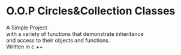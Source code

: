 # O.O.P Circles&Collection Classes

A Simple Project<br />
with a variety of functions that demonstrate inheritance <br />
and access to their objects and functions. <br />
 Written in c ++